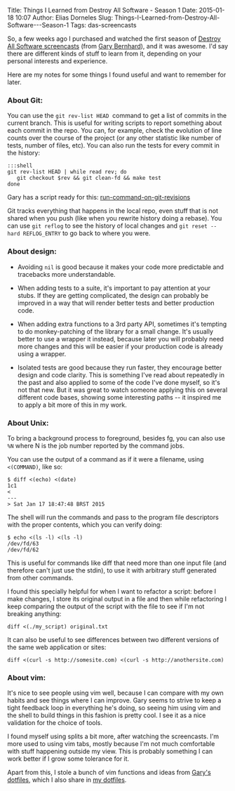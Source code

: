 Title: Things I Learned from Destroy All Software - Season 1
Date: 2015-01-18 10:07
Author: Elias Dorneles
Slug: Things-I-Learned-from-Destroy-All-Software---Season-1
Tags: das-screencasts


So, a few weeks ago I purchased and watched the first season of [Destroy All
Software screencasts](https://www.destroyallsoftware.com/) (from [Gary
Bernhard](https://twitter.com/garybernhardt)), and it was awesome. I'd say
there are different kinds of stuff to learn from it, depending on your personal
interests and experience.


Here are my notes for some things I found useful and want to remember for
later.


### About Git:


You can use the `git rev-list HEAD`  command to get a list of commits in the
current branch. This is useful for writing scripts to report something about
each commit in the repo.  You can, for example, check the evolution of line
counts over the course of the project (or any other statistic like number of
tests, number of files, etc). You can also run the tests for every commit in
the history:


    :::shell
    git rev-list HEAD | while read rev; do
       git checkout $rev && git clean-fd && make test
    done


Gary has a script ready for this:
[run-command-on-git-revisions](https://github.com/garybernhardt/dotfiles/blob/master/bin/run-command-on-git-revisions)

Git tracks everything that happens in the local repo, even stuff that is not
shared when you push (like when you rewrite history doing a rebase). You can
use `git reflog` to see the history of local changes and `git reset --hard
REFLOG_ENTRY` to go back to where you were.


### About design:

* Avoiding `nil` is good because it makes your code more predictable and tracebacks
more understandable.

* When adding tests to a suite, it's important to pay attention at your stubs.
If they are getting complicated, the design can probably be improved in a way
that will render better tests and better production code.

* When adding extra functions to a 3rd party API, sometimes it's tempting to do
monkey-patching of the library for a small change. It's usually better to use
a wrapper it instead, because later you will probably need more changes and
this will be easier if your production code is already using a wrapper.

* Isolated tests are good because they run faster, they encourage better design
and code clarity. This is something I've read about repeatedly in the past and
also applied to some of the code I've done myself, so it's not that new. But it
was great to watch someone applying this on several different code bases,
showing some interesting paths -- it inspired me to apply a bit more of this in
my work.


### About Unix:

To bring a background process to foreground, besides fg, you can also use `%N`
where N is the job number reported by the command jobs.

You can use the output of a command as if it were a filename, using
`<(COMMAND)`, like so:


    $ diff <(echo) <(date)
    1c1
    < 
    ---
    > Sat Jan 17 18:47:48 BRST 2015


The shell will run the commands and pass to the program file descriptors
with the proper contents, which you can verify doing:

    $ echo <(ls -l) <(ls -l)
    /dev/fd/63
    /dev/fd/62


This is useful for commands like diff that need more than one input file (and
therefore can't just use the stdin), to use it with arbitrary stuff generated
from other commands.

I found this specially helpful for when I want to refactor a script: before I
make changes, I store its original output in a file and then while refactoring
I keep comparing the output of the script with the file to see if I'm not
breaking anything:

    diff <(./my_script) original.txt

It can also be useful to see differences between two different versions of
the same web application or sites:


    diff <(curl -s http://somesite.com) <(curl -s http://anothersite.com)



### About vim:

It's nice to see people using vim well, because I can compare with my own
habits and see things where I can improve. Gary seems to strive to keep a tight
feedback loop in everything he's doing, so seeing him using vim and the shell
to build things in this fashion is pretty cool. I see it as a nice validation
for the choice of tools.

I found myself using splits a bit more, after watching the screencasts.  I'm
more used to using vim tabs, mostly because I'm not much comfortable with stuff
happening outside my view. This is probably something I can work better if I
grow some tolerance for it.


Apart from this, I stole a bunch of vim functions and ideas from [Gary's
dotfiles](https://github.com/garybernhardt/dotfiles), which I also share in [my
dotfiles](https://github.com/eliasdorneles/dotfiles).

